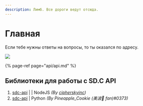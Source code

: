 ```yaml
---
description: Лимб. Все дороги ведут отсюда.
---
```


# Главная

Если тебе нужны ответы на вопросы, то ты оказался по адресу.

![](.gitbook/assets/mailservice.png)

{% page-ref page="api/api.md" %}

## Библиотеки для работы с SD.C API

1. [sdc-api](https://github.com/MegaVasiliy007/sdc-api) | \| NodeJS _\(By_ [_cipherskyinc_](https://ciphersky.me)_\)_
2. [sdc-api](https://pypi.org/project/sdc-api/) \| Python _\(By Pineapple\_Cookie \(美波🌊 fan\)\#0373\)_



